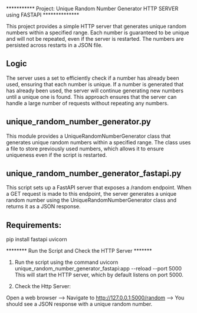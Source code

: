 *********** Project: Unique Random Number Generator HTTP SERVER using FASTAPI **************

This project provides a simple HTTP server that generates unique random numbers within a specified range. Each number is guaranteed to be unique and will not be repeated, even if the server is restarted. The numbers are persisted across restarts in a JSON file.

## Logic

The server uses a set to efficiently check if a number has already been used, ensuring that each number is unique. If a number is generated that has already been used, the server will continue generating new numbers until a unique one is found. This approach ensures that the server can handle a large number of requests without repeating any numbers.

## unique_random_number_generator.py
This module provides a UniqueRandomNumberGenerator class that generates unique random numbers within a specified range. The class uses a file to store previously used numbers, which allows it to ensure uniqueness even if the script is restarted.

## unique_random_number_generator_fastapi.py
This script sets up a FastAPI server that exposes a /random endpoint.
When a GET request is made to this endpoint, the server generates a unique random number using the UniqueRandomNumberGenerator class and returns it as a JSON response.

## Requirements:

pip install fastapi uvicorn


******** Run the Script and Check the HTTP Server *******

1. Run the script using the command uvicorn unique_random_number_generator_fastapi:app --reload --port 5000 
       This will start the HTTP server, which by default listens on port 5000.

2. Check the Http Server:

Open a web browser --> Navigate to http://127.0.0.1:5000/random --> You should see a JSON response with a unique random number.

